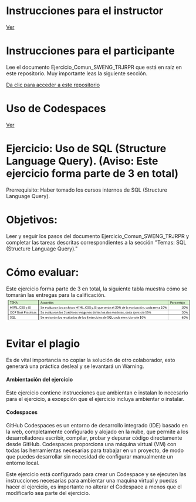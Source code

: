 # **Instrucciones para el instructor**
[Ver](Instrucciones/Readme_instructor.md)


# **Instrucciones para el participante**
Lee el documento Ejercicio_Comun_SWENG_TRJRPR que está en raíz en este repositorio. Muy importante leas la siguiente sección.

[Da clic para acceder a este repositorio](Instrucciones/Readme_participante.md)

# **Uso de Codespaces**
[Ver](Instrucciones/Readme_action_codespaces.md)


# **Ejercicio: Uso de SQL (Structure Language Query). (Aviso: Este ejercicio forma parte de 3 en total)**

Prerrequisito: Haber tomado los cursos internos de SQL (Structure Language Query).

# **Objetivos:**
Leer y seguir los pasos del documento Ejercicio_Comun_SWENG_TRJRPR y completar las tareas descritas correspondientes a la sección "Temas: SQL (Structure Language Query)."

# **Cómo evaluar:**
Este ejercicio forma parte de 3 en total, la siguiente tabla muestra cómo se tomarán las entregas para la calificación.
![Descripción de la imagen](Imagenes/Img55.png) 


# Evitar el plagio
Es de vital importancia no copiar la solución de otro colaborador, esto generará una práctica desleal y se levantará un Warning.


#### Ambientación del ejercicio 
Este ejercicio contiene instrucciones que ambientan e instalan lo necesario para el ejercicio, a excepción que el ejercicio incluya ambientar o instalar.


#### Codespaces

GitHub Codespaces es un entorno de desarrollo integrado (IDE) basado en la web, completamente configurado y alojado en la nube, que permite a los desarrolladores escribir, compilar, probar y depurar código directamente desde GitHub. Codespaces proporciona una máquina virtual (VM) con todas las herramientas necesarias para trabajar en un proyecto, de modo que puedes desarrollar sin necesidad de configurar manualmente un entorno local.

Este ejercicio está configurado para crear un Codespace y se ejecuten las instrucciones necesarias para ambientar una maquina virtual y puedas hacer el ejercicio, es importante no alterar el Codespace a menos que el modificarlo sea parte del ejercicio.
